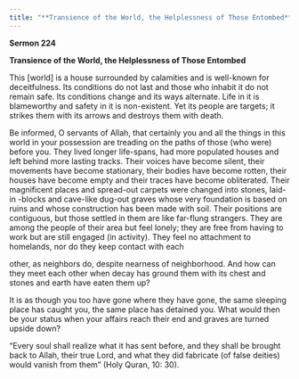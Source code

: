 ```yaml
---
title: "**Transience of the World, the Helplessness of Those Entombed**" 
---
```

**Sermon 224**

**Transience of the World, the Helplessness of Those Entombed**

This \[world\] is a house surrounded by calamities and is well\-known for deceitfulness\. Its conditions do not last and those who inhabit it do not remain safe\. Its conditions change and its ways alternate\. Life in it is blameworthy and safety in it is non\-existent\. Yet its people are targets; it strikes them with its arrows and destroys them with death\.

Be informed, O servants of Allah, that certainly you and all the things in this world in your possession are treading on the paths of those \(who were\) before you\. They lived longer life\-spans, had more populated houses and left behind more lasting tracks\. Their voices have become silent, their movements have become stationary, their bodies have become rotten, their houses have become empty and their traces have become obliterated\. Their magnificent places and spread\-out carpets were changed into stones, laid\-in \-blocks and cave\-like dug\-out graves whose very foundation is based on ruins and whose construction has been made with soil\. Their positions are contiguous, but those settled in them are like far\-flung strangers\. They are among the people of their area but feel lonely; they are free from having to work but are still engaged \(in activity\)\. They feel no attachment to homelands, nor do they keep contact with each

<a id="page717"></a>other, as neighbors do, despite nearness of neighborhood\. And how can they meet each other when decay has ground them with its chest and stones and earth have eaten them up?

It is as though you too have gone where they have gone, the same sleeping place has caught you, the same place has detained you\. What would then be your status when your affairs reach their end and graves are turned upside down?

“Every soul shall realize what it has sent before, and they shall be brought back to Allah, their true Lord, and what they did fabricate \(of false deities\) would vanish from them” \(Holy Quran, 10: 30\)\.

